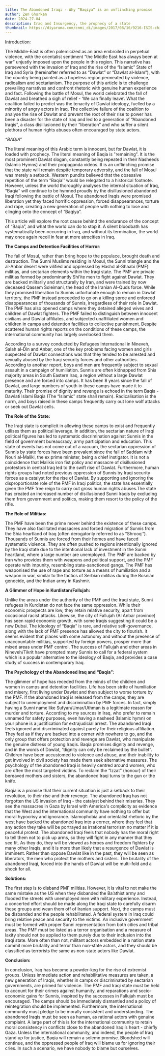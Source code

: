 ```yaml
---
title: The Abandoned Iraqi - Why “Baqiya” is an unflinching promise
author: Zen Ghurkan
date: 2024-27-04
description: Iraq and Insurgency, the prophecy of a state
thumbnail: https://diyaruna.com/cnmi_di/images/2017/08/16/9216-ISIS-child-soldiers-700_496.jpg
---
```


Introduction:

The Middle-East is often polemicized as an area embroiled in perpetual violence, with the orientalist sentiment “the Middle East has always been at war” unjustly imposed upon the people in this region. This narrative has persevered with the invasion of Iraq and the rise of the “Islamic” State of Iraq and Syria (hereinafter referred to as “Dawlat” or “Dawlat al-Islam”), with the country being painted as a hopeless region permeated by violence, radicalism and sectarianism. The purpose of this article is to challenge prevailing narratives and confront rhetoric with genuine human experience and fact. Following the battle of Mosul, the world celebrated the fall of Dawlat and breathed a sigh of relief - ‘We can finally leave’. What the coalition failed to predict was the tenacity of Dawlat ideology, fuelled by a minority of angry actors in Iraq. The collective failure of the coalition to analyse the rise of Dawlat and prevent the root of their rise to power has been a disaster for the state of Iraq and led to a generation of “Abandoned Iraqis”, a class disillusioned by their “liberation” and who suffer a silent plethora of human rights abuses often encouraged by state actors. 


*“BAQIA”*
 
The literal meaning of this Arabic term is innocent, but for Dawlat, it is loaded with prophecy. The literal meaning of Baqia is "remaining". It is the most prominent Dawlat slogan, constantly being repeated in their Nasheeds (Islamic Hymns) and their propaganda videos. It is an unflinching promise that the state will remain despite temporary adversity, and the fall of Mosul was merely a setback. Western pundits believed that the obsessive repetition of the term “Baqia'' would be relegated to a historical footnote. However, unless the world thoroughly analyses the internal situation of Iraq, “Baqia” will continue to be hymned proudly by the disillusioned abandoned Iraqi following the battle of Mosul. The abandoned Iraqis were promised liberation yet they faced horrific oppression, forced disappearances, torture and rape, creating a new generation of people with nothing to lose and clinging onto the concept of “Baqiya”.

This article will explore the root cause behind the endurance of the concept of “Baqia”, and what the world can do to stop it. A silent bloodbath has systematically been occurring in Iraq, and without its termination, the world may once again recoil in fear at more atrocities in Iraq.

**The Camps and Detention Facilities of Horror:**

The fall of Mosul, rather than bring hope to the populace, brought death and destruction. The Sunni Muslims residing in Mosul, the Sunni triangle and the al-Anbar desert were vilified and oppressed by Hashd al-Shaabi (PMF) militias, and sectarian elements within the Iraqi state. The PMF are private militias formed by predominantly Shi’ite men to fight against Dawlat. They are backed militarily and structurally by Iran, and were trained by now deceased Qassem Soleimani, the head of the Iranian Al-Quds force. While they promised liberation to Sunnis unfortunate enough to remain in Dawlat territory, the PMF instead proceeded to go on a killing spree and enforced disappearances of thousands of Sunnis, irregardless of their role in Dawlat. The PMF has also opened camps where they detained alleged wives and children of Dawlat fighters. The PMF failed to distinguish between innocent civilians and Dawlat affiliates, and subjected unaffiliated women and children in camps and detention facilities to collective punishment. Despite scattered human rights reports on the conditions of these camps, the international community has largely overlooked them.

According to a survey conducted by Refugees International in Nineveh, Salah al-Din and Anbar, one of the key problems facing women and girls suspected of Dawlat connections was that they tended to be arrested and sexually abused by the Iraqi security forces and other authorities. According to another report, boys and men are frequently subject to sexual assault in a campaign of humiliation. Sunnis are often kidnapped from Shia majority areas in South Eastern Iraq, a region without a large Dawlat presence and are forced into camps. It has been 8 years since the fall of Dawlat, and large numbers of youth in these camps have made it to maturity. Their promise of dignity and revenge is echoed in the term Baqia - Dawlati Islami Baqia (The “Islamic” state shall remain). Radicalisation is the norm, and boys raised in these camps frequently carry out lone wolf attacks or seek out Dawlat cells. 

**The Role of the State:**

The Iraqi state is complicit in allowing these camps to exist and frequently utilises them as political leverage. In addition, the sectarian nature of Iraqi political figures has led to systematic discrimination against Sunnis in the field of government bureaucracy, army participation and education. This state of events has not come out of a vacuum, the sectarian oppression of Sunnis by state forces have been prevalent since the fall of Saddam with Nouri al-Maliki, the ex prime minister, being a chief instigator. It is not a coincidence that Malikis iron fist policy and massacre of disillusioned protestors in central Iraq led to the swift rise of Dawlat. Furthermore, human rights groups had noted previous oppression of Sunnis by Iraqi security forces as a catalyst for the rise of Dawlat. By supporting and ignoring the disproportionate role of the PMF in Iraqi politics, the state has essentially given the PMF free reign to carry out gross human rights abuses.The state has created an increased number of disillusioned Sunni Iraqis by excluding them from government and politics, making them resort to the policy of the rifle.

**The Role of Militias:**

The PMF have been the prime mover behind the existence of these camps. They have also facilitated massacres and forced migration of Sunnis from the Shia heartland of Iraq (often derogatorily referred to as “Shrooq''). Thousands of Sunnis are forced from their homes and have faced systematic violence. They are often pushed to regions intentionally ignored by the Iraqi state due to the intentional lack of investment in the Sunni heartland, where a large number are unemployed. The PMF are backed by Iran who provides them with weapons and political support, and the PMF operate with impunity, resembling state-sanctioned gangs. The PMF has weaponised the use of rape and torture as a means of humiliation and a weapon in war, similar to the tactics of Serbian militias during the Bosnian genocide, and the Indian army in Kashmir.

**A Glimmer of Hope in Kurdistan/Fallujah:**

Unlike the areas under the authority of the PMF and the Iraqi state, Sunni refugees in Kurdistan do not face the same oppression. While their economic prospects are low, they retain relative security, apart from occasional racist attacks. Likewise, the city of Fallujah (Al Anbar province) has seen rapid economic growth, with some Iraqis suggesting it could be a new Dubai. The ideology of “Baqia” is rare, and relative self-governance, along with the lack of PMF presence has allowed the city to flourish. It seems evident that places with some autonomy and without the presence of unaccountable militias, supported by foreign powers, prosper more than mixed areas under PMF control. The success of Fallujah and other areas in Nineveh/Tikrit have prompted many Sunnis to call for a federal system which is a popular alternative to the ideology of Baqia, and provides a case study of success in contemporary Iraq.

**The Psychology of the Abandoned Iraq and “Baqia”:**

The glimmer of hope has receded from the minds of the children and women in camps and detention facilities. Life has been strife of humiliation and misery, first living under Dawlat and then subject to worse torture by the PMF. If the abandoned Iraqi is released from the camps, they are subject to unemployment and discrimination by PMF forces. In fact, simply having a Sunni name like Sufyan/Umar/Uthman is a legitimate reason for murder and torture. According to my sources in Iraq, who prefer to remain unnamed for safety purposes, even having a nasheed (Islamic hymn) on your phone is a justification for extrajudicial arrest. The abandoned Iraqi feels ignored and discriminated against purely for their religious affiliation. They feel as if they are backed into a corner with nowhere to go, and the only group that offers protection and revenge are Dawlat, who manipulate the genuine distress of young Iraqis. Baqia promises dignity and revenge, and in the words of Dawlat, “dignity can only be reclaimed by the bullet”. Children have been accustomed to violence and abuse, and their inability to get involved in civil society has made them seek alternative measures. The psychology of the abandoned Iraqi is heavily centred around women, who are often the most targeted victims. To reclaim the “Izzat” (honour) of their bereaved mothers and sisters, the abandoned Iraqi turns to the gun or the knife. 

Baqia is a promise that their current situation is just a setback to their revolution, to their rise and their revenge. The abandoned Iraq has not forgotten the US invasion of Iraq - the catalyst behind their miseries. They see the massacres in Gaza by Israel with America's complicity as evidence that the West and the international community have nothing to offer but moral hypocrisy and ignorance. Islamophobia and orientalist rhetoric by the west have backed the abandoned Iraq into a corner, where they feel that any action they take will be portrayed as irrational terrorism no matter if it is peaceful protest. The abandoned Iraqi feels that nobody has the moral right to tell them not to pick up arms, so they will fight in any manner that they see fit. As they do, they will be viewed as heroes and freedom fighters by many other Iraqis, and it is more than likely that a resurgence of Dawlat is imminent. Rather than oppose Dawlat like in the past, they will be seen as liberators, the men who protect the mothers and sisters. The brutality of the abandoned Iraqi, forced into the hands of Dawlat will be multi-fold and a shock for all.


**Solutions:**

The first step is to disband PMF militias. However, it is vital to not make the same mistake as the US when they disbanded the Ba’athist army and flooded the streets with unemployed men with military experience. Instead, a concerted effort should be made along the Iraqi state to carefully disarm these groups and wean them off of Iranian support. Next, the camps must be disbanded and the people rehabilitated. A federal system in Iraq could bring relative peace and security to the victims. An inclusive government must be formed with proper Sunni representation from both cities and tribal areas. The PMF must be listed as a terror organisation and a measure of laxity should not be applied to them purely due to their inclusion into the Iraqi state. More often than not, militant actors embedded in a nation state commit more brutality and terror than non-state actors, and they should be classified as terrorists the same as non-state actors like Dawlat.

**Conclusion:**

In conclusion, Iraq has become a powder-keg for the rise of extremist groups. Unless immediate action and rehabilitative measures are taken, a new generation of Iraqis, whether in camps or discriminated by sectarian governments, are primed for violence. The PMF and Iraqi state must be held to account for their crimes against humanity, and reparations and socio-economic gains for Sunnis, inspired by the successes in Fallujah must be encouraged. The camps should be immediately dismantled and a policy of reintegration should be implemented. Furthermore, the international community must pledge to be morally consistent and understanding. The abandoned Iraqis must be seen as human, as rational actors with genuine complaint. A large part of this is for the international community to retain moral consistency in conflicts close to the abandoned Iraqi’s heart - chiefly Gaza.
Unless the international community, and indeed, the people of Iraq stand up for justice, Baqia will remain a solemn promise. Bloodshed will continue, and the oppressed people of Iraq will blame us for ignoring their cries. In such a scenario, we have nobody to blame but ourselves.

